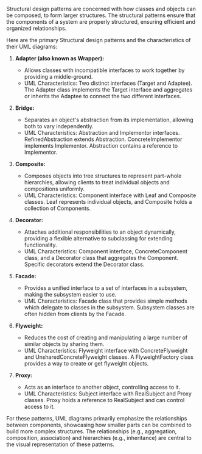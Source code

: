 Structural design patterns are concerned with how classes and objects can be composed, to form larger structures. The structural patterns ensure that the components of a system are properly structured, ensuring efficient and organized relationships.

Here are the primary Structural design patterns and the characteristics of their UML diagrams:

1. **Adapter (also known as Wrapper):**
    - Allows classes with incompatible interfaces to work together by providing a middle-ground.
    - UML Characteristics: Two distinct interfaces (Target and Adaptee). The Adapter class implements the Target interface and aggregates or inherits the Adaptee to connect the two different interfaces.

2. **Bridge:**
    - Separates an object's abstraction from its implementation, allowing both to vary independently.
    - UML Characteristics: Abstraction and Implementor interfaces. RefinedAbstraction extends Abstraction. ConcreteImplementor implements Implementor. Abstraction contains a reference to Implementor.

3. **Composite:**
    - Composes objects into tree structures to represent part-whole hierarchies, allowing clients to treat individual objects and compositions uniformly.
    - UML Characteristics: Component interface with Leaf and Composite classes. Leaf represents individual objects, and Composite holds a collection of Components.

4. **Decorator:**
    - Attaches additional responsibilities to an object dynamically, providing a flexible alternative to subclassing for extending functionality.
    - UML Characteristics: Component interface, ConcreteComponent class, and a Decorator class that aggregates the Component. Specific decorators extend the Decorator class.

5. **Facade:**
    - Provides a unified interface to a set of interfaces in a subsystem, making the subsystem easier to use.
    - UML Characteristics: Facade class that provides simple methods which delegate to classes in the subsystem. Subsystem classes are often hidden from clients by the Facade.

6. **Flyweight:**
    - Reduces the cost of creating and manipulating a large number of similar objects by sharing them.
    - UML Characteristics: Flyweight interface with ConcreteFlyweight and UnsharedConcreteFlyweight classes. A FlyweightFactory class provides a way to create or get flyweight objects.

7. **Proxy:**
    - Acts as an interface to another object, controlling access to it.
    - UML Characteristics: Subject interface with RealSubject and Proxy classes. Proxy holds a reference to RealSubject and can control access to it.

For these patterns, UML diagrams primarily emphasize the relationships between components, showcasing how smaller parts can be combined to build more complex structures. The relationships (e.g., aggregation, composition, association) and hierarchies (e.g., inheritance) are central to the visual representation of these patterns.
